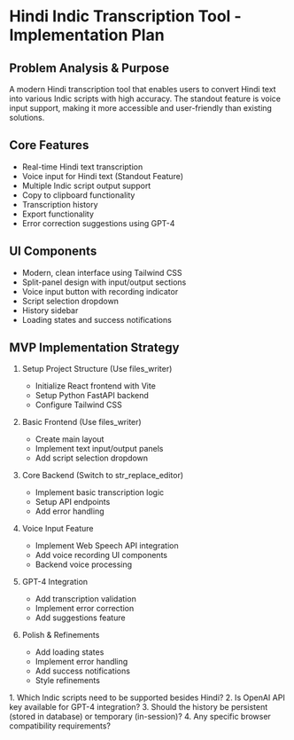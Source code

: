 # Hindi Indic Transcription Tool - Implementation Plan

## Problem Analysis & Purpose
A modern Hindi transcription tool that enables users to convert Hindi text into various Indic scripts with high accuracy. The standout feature is voice input support, making it more accessible and user-friendly than existing solutions.

## Core Features
- Real-time Hindi text transcription
- Voice input for Hindi text (Standout Feature)
- Multiple Indic script output support
- Copy to clipboard functionality
- Transcription history
- Export functionality
- Error correction suggestions using GPT-4

## UI Components
- Modern, clean interface using Tailwind CSS
- Split-panel design with input/output sections
- Voice input button with recording indicator
- Script selection dropdown
- History sidebar
- Loading states and success notifications

## MVP Implementation Strategy
1. Setup Project Structure (Use files_writer)
   - Initialize React frontend with Vite
   - Setup Python FastAPI backend
   - Configure Tailwind CSS

2. Basic Frontend (Use files_writer)
   - Create main layout
   - Implement text input/output panels
   - Add script selection dropdown

3. Core Backend (Switch to str_replace_editor)
   - Implement basic transcription logic
   - Setup API endpoints
   - Add error handling

4. Voice Input Feature
   - Implement Web Speech API integration
   - Add voice recording UI components
   - Backend voice processing

5. GPT-4 Integration
   - Add transcription validation
   - Implement error correction
   - Add suggestions feature

6. Polish & Refinements
   - Add loading states
   - Implement error handling
   - Add success notifications
   - Style refinements

<Clarification Required>
1. Which Indic scripts need to be supported besides Hindi?
2. Is OpenAI API key available for GPT-4 integration?
3. Should the history be persistent (stored in database) or temporary (in-session)?
4. Any specific browser compatibility requirements?